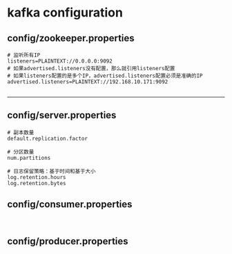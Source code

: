 
# kafka configuration

## config/zookeeper.properties
```properties
# 监听所有IP
listeners=PLAINTEXT://0.0.0.0:9092
# 如果advertised.listeners没有配置，那么就引用listeners配置
# 如果listeners配置的是多个IP，advertised.listeners配置必须是准确的IP
advertised.listeners=PLAINTEXT://192.168.10.171:9092


```
---
## config/server.properties
```properties
# 副本数量
default.replication.factor

# 分区数量
num.partitions

# 日志保留策略：基于时间和基于大小
log.retention.hours
log.retention.bytes
```


##  config/consumer.properties


```properties


```


##  config/producer.properties


```properties


```
